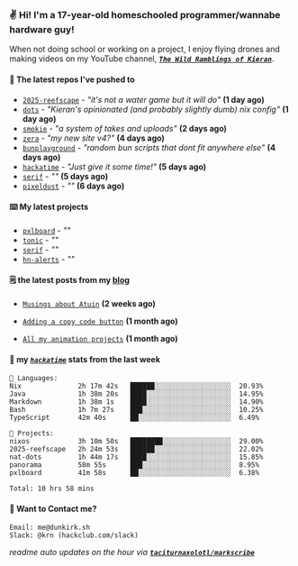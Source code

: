 ### ✌️ Hi! I'm a 17-year-old homeschooled programmer/wannabe hardware guy!

When not doing school or working on a project, I enjoy flying drones and making videos on my YouTube channel, [**_`The Wild Ramblings of Kieran`_**](https://youtube.com/@kieran.rambles).

#### 👷 The latest repos I've pushed to

- [`2025-reefscape`](https://github.com/df1317/2025-reefscape) - _"it's not a water game but it will do"_ **(1 day ago)**
- [`dots`](https://github.com/taciturnaxolotl/dots) - _"Kieran's opinionated (and probably slightly dumb) nix config"_ **(1 day ago)**
- [`smokie`](https://github.com/taciturnaxolotl/smokie) - _"a system of takes and uploads"_ **(2 days ago)**
- [`zera`](https://github.com/taciturnaxolotl/zera) - _"my new site v4?"_ **(4 days ago)**
- [`bunplayground`](https://github.com/taciturnaxolotl/bunplayground) - _"random bun scripts that dont fit anywhere else"_ **(4 days ago)**
- [`hackatime`](https://github.com/hackclub/hackatime) - _"Just give it some time!"_ **(5 days ago)**
- [`serif`](https://github.com/taciturnaxolotl/serif) - _""_ **(5 days ago)**
- [`pixeldust`](https://github.com/hackclub/pixeldust) - _""_ **(6 days ago)**

#### ⌨️ My latest projects

- [`pxlboard`](https://github.com/taciturnaxolotl/pxlboard) - _""_
- [`tonic`](https://github.com/taciturnaxolotl/tonic) - _""_
- [`serif`](https://github.com/taciturnaxolotl/serif) - _""_
- [`hn-alerts`](https://github.com/taciturnaxolotl/hn-alerts) - _""_

#### 🗒️ the latest posts from my [blog](https://dunkirk.sh)

- [`Musings about Atuin`](https://dunkirk.sh/blog/atuin/) **(2 weeks ago)**

- [`Adding a copy code button`](https://dunkirk.sh/blog/adding-a-copy-button/) **(1 month ago)**

- [`All my animation projects`](https://dunkirk.sh/blog/my-animations/) **(1 month ago)**



#### 📡 my [_`hackatime`_](https://waka.hackclub.com) stats from the last week

```text
💾 Languages:
Nix              2h 17m 42s   ██████░░░░░░░░░░░░░░░░░░░  20.93%
Java             1h 38m 20s   ████░░░░░░░░░░░░░░░░░░░░░  14.95%
Markdown         1h 38m 1s    ████░░░░░░░░░░░░░░░░░░░░░  14.90%
Bash             1h 7m 27s    ███░░░░░░░░░░░░░░░░░░░░░░  10.25%
TypeScript       42m 40s      ██░░░░░░░░░░░░░░░░░░░░░░░  6.49%

💼 Projects:
nixos            3h 10m 50s   ████████░░░░░░░░░░░░░░░░░  29.00%
2025-reefscape   2h 24m 53s   ██████░░░░░░░░░░░░░░░░░░░  22.02%
nat-dots         1h 44m 17s   ████░░░░░░░░░░░░░░░░░░░░░  15.85%
panorama         58m 55s      ███░░░░░░░░░░░░░░░░░░░░░░  8.95%
pxlboard         41m 58s      ██░░░░░░░░░░░░░░░░░░░░░░░  6.38%

Total: 10 hrs 58 mins
```

#### 📮 Want to Contact me?

```text
Email: me@dunkirk.sh
Slack: @krn (hackclub.com/slack)
```

_readme auto updates on the hour via [**`taciturnaxolotl/markscribe`**](https://github.com/taciturnaxolotl/markscribe)_
